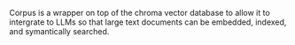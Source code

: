Corpus is a wrapper on top of the chroma vector database to allow it to intergrate to LLMs so that large text documents can be embedded, indexed, and symantically searched. 
